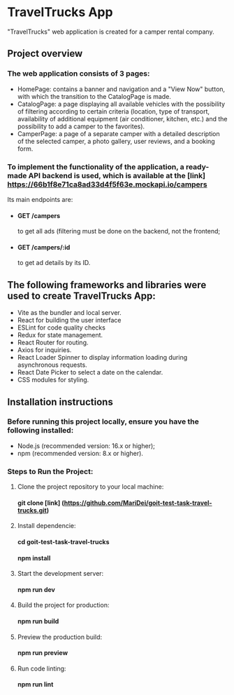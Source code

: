 # TravelTrucks App

"TravelTrucks" web application is created for a camper rental company.

## Project overview

### The web application consists of 3 pages:

- HomePage: contains a banner and navigation and a "View Now" button, with which
  the transition to the CatalogPage is made.
- СatalogPage: a page displaying all available vehicles with the possibility of
  filtering according to certain criteria (location, type of transport,
  availability of additional equipment (air conditioner, kitchen, etc.) and the
  possibility to add a camper to the favorites).
- СamperPage: a page of a separate camper with a detailed description of the
  selected camper, a photo gallery, user reviews, and a booking form.

### To implement the functionality of the application, a ready-made API backend is used, which is available at the [link] https://66b1f8e71ca8ad33d4f5f63e.mockapi.io/campers

Its main endpoints are:

- #### GET /campers
  to get all ads (filtering must be done on the backend, not the frontend;
- #### GET /campers/:id
  to get ad details by its ID.

## The following frameworks and libraries were used to create TravelTrucks App:

- Vite as the bundler and local server.
- React for building the user interface
- ESLint for code quality checks
- Redux for state management.
- React Router for routing.
- Axios for inquiries.
- React Loader Spinner to display information loading during asynchronous
  requests.
- React Date Picker to select a date on the calendar.
- CSS modules for styling.

## Installation instructions

### Before running this project locally, ensure you have the following installed:

- Node.js (recommended version: 16.x or higher);
- npm (recommended version: 8.x or higher).

### Steps to Run the Project:

1. Clone the project repository to your local machine:
   #### git clone [link] (https://github.com/MariDei/goit-test-task-travel-trucks.git)
2. Install dependencie:
   #### cd goit-test-task-travel-trucks
   #### npm install
3. Start the development server:
   #### npm run dev
4. Build the project for production:
   #### npm run build
5. Preview the production build:
   #### npm run preview
6. Run code linting:
   #### npm run lint

